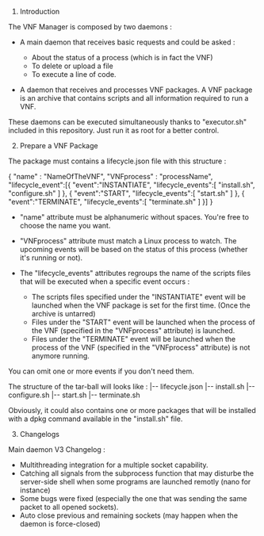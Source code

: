 1. Introduction

The VNF Manager is composed by two daemons : 

- A main daemon that receives basic requests and could be asked :
	* About the status of a process (which is in fact the VNF)
	* To delete or upload a file  
	* To execute a line of code.

- A daemon that receives and processes VNF packages. A VNF package is 
an archive that contains scripts and all information required to run a
VNF.

These daemons can be executed simultaneously thanks to "executor.sh"
included in this repository. 
Just run it as root for a better control.



2. Prepare a VNF Package

The package must contains a lifecycle.json file with this structure : 

{
    "name" : "NameOfTheVNF",
    "VNFprocess" : "processName",
    "lifecycle_event":[{
        "event":"INSTANTIATE",
        "lifecycle_events":[
            "install.sh",
            "configure.sh"
        ]
    },
    {
        "event":"START",
        "lifecycle_events":[
             "start.sh"
        ]
    },
    {
        "event":"TERMINATE",
        "lifecycle_events":[
             "terminate.sh"
        ]
    }]
}

- "name" attribute must be alphanumeric without spaces. You're free to choose
the name you want.

- "VNFprocess" attribute must match a Linux process to watch. The upcoming events will
be based on the status of this process (whether it's running or not).

- The "lifecycle_events" attributes regroups the name of the scripts files that
will be executed when a specific event occurs : 
	* The scripts files specified under the "INSTANTIATE" event will be launched
	when the VNF package is set for the first time. (Once the archive is untarred)
	* Files under the "START" event will be launched when the process of the VNF 
	(specified in the "VNFprocess" attribute) is launched.
	* Files under the "TERMINATE" event will be launched when the process of the VNF 
	(specified in the "VNFprocess" attribute) is not anymore running.

You can omit one or more events if you don't need them.


The structure of the tar-ball will looks like :
|-- lifecycle.json
|-- install.sh
|-- configure.sh
|-- start.sh
|-- terminate.sh

Obviously, it could also contains one or more packages that will be installed
with a dpkg command available in the "install.sh" file.



3. Changelogs

Main daemon V3 Changelog : 
- Multithreading integration for a multiple socket capability.
- Catching all signals from the subprocess function that may disturbe
	the server-side shell when some programs are launched remotly (nano for instance)
- Some bugs were fixed (especially the one that was sending the same packet 
	to all opened sockets).
- Auto close previous and remaining sockets (may happen when the daemon is 
	force-closed)
